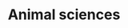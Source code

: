 ---
title: Animal sciences
longTitle: 'Animal sciences'
tags:
- gccommon
usedFor:
- "[[Zoology]]"
---